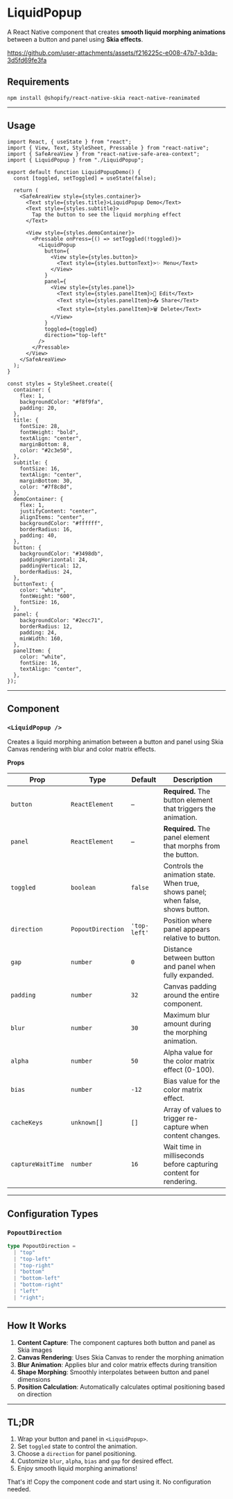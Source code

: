 # LiquidPopup

A React Native component that creates **smooth liquid morphing animations** between a button and panel using **Skia effects**.

https://github.com/user-attachments/assets/f216225c-e008-47b7-b3da-3d5fd69fe3fa

## Requirements

```
npm install @shopify/react-native-skia react-native-reanimated
```

---

## Usage

```tsx
import React, { useState } from "react";
import { View, Text, StyleSheet, Pressable } from "react-native";
import { SafeAreaView } from "react-native-safe-area-context";
import { LiquidPopup } from "./LiquidPopup";

export default function LiquidPopupDemo() {
  const [toggled, setToggled] = useState(false);

  return (
    <SafeAreaView style={styles.container}>
      <Text style={styles.title}>LiquidPopup Demo</Text>
      <Text style={styles.subtitle}>
        Tap the button to see the liquid morphing effect
      </Text>

      <View style={styles.demoContainer}>
        <Pressable onPress={() => setToggled(!toggled)}>
          <LiquidPopup
            button={
              <View style={styles.button}>
                <Text style={styles.buttonText}>✨ Menu</Text>
              </View>
            }
            panel={
              <View style={styles.panel}>
                <Text style={styles.panelItem}>📝 Edit</Text>
                <Text style={styles.panelItem}>📤 Share</Text>
                <Text style={styles.panelItem}>🗑️ Delete</Text>
              </View>
            }
            toggled={toggled}
            direction="top-left"
          />
        </Pressable>
      </View>
    </SafeAreaView>
  );
}

const styles = StyleSheet.create({
  container: {
    flex: 1,
    backgroundColor: "#f8f9fa",
    padding: 20,
  },
  title: {
    fontSize: 28,
    fontWeight: "bold",
    textAlign: "center",
    marginBottom: 8,
    color: "#2c3e50",
  },
  subtitle: {
    fontSize: 16,
    textAlign: "center",
    marginBottom: 30,
    color: "#7f8c8d",
  },
  demoContainer: {
    flex: 1,
    justifyContent: "center",
    alignItems: "center",
    backgroundColor: "#ffffff",
    borderRadius: 16,
    padding: 40,
  },
  button: {
    backgroundColor: "#3498db",
    paddingHorizontal: 24,
    paddingVertical: 12,
    borderRadius: 24,
  },
  buttonText: {
    color: "white",
    fontWeight: "600",
    fontSize: 16,
  },
  panel: {
    backgroundColor: "#2ecc71",
    borderRadius: 12,
    padding: 24,
    minWidth: 160,
  },
  panelItem: {
    color: "white",
    fontSize: 16,
    textAlign: "center",
  },
});
```

---

## Component

### `<LiquidPopup />`

Creates a liquid morphing animation between a button and panel using Skia Canvas rendering with blur and color matrix effects.

**Props**

| Prop              | Type              | Default      | Description                                                                     |
| ----------------- | ----------------- | ------------ | ------------------------------------------------------------------------------- |
| `button`          | `ReactElement`    | –            | **Required.** The button element that triggers the animation.                   |
| `panel`           | `ReactElement`    | –            | **Required.** The panel element that morphs from the button.                    |
| `toggled`         | `boolean`         | `false`      | Controls the animation state. When true, shows panel; when false, shows button. |
| `direction`       | `PopoutDirection` | `'top-left'` | Position where panel appears relative to button.                                |
| `gap`             | `number`          | `0`          | Distance between button and panel when fully expanded.                          |
| `padding`         | `number`          | `32`         | Canvas padding around the entire component.                                     |
| `blur`            | `number`          | `30`         | Maximum blur amount during the morphing animation.                              |
| `alpha`           | `number`          | `50`         | Alpha value for the color matrix effect (0-100).                                |
| `bias`            | `number`          | `-12`        | Bias value for the color matrix effect.                                         |
| `cacheKeys`       | `unknown[]`       | `[]`         | Array of values to trigger re-capture when content changes.                     |
| `captureWaitTime` | `number`          | `16`         | Wait time in milliseconds before capturing content for rendering.               |

---

## Configuration Types

### `PopoutDirection`

```typescript
type PopoutDirection =
  | "top"
  | "top-left"
  | "top-right"
  | "bottom"
  | "bottom-left"
  | "bottom-right"
  | "left"
  | "right";
```

---

## How It Works

1. **Content Capture**: The component captures both button and panel as Skia images
2. **Canvas Rendering**: Uses Skia Canvas to render the morphing animation
3. **Blur Animation**: Applies blur and color matrix effects during transition
4. **Shape Morphing**: Smoothly interpolates between button and panel dimensions
5. **Position Calculation**: Automatically calculates optimal positioning based on direction

---

## TL;DR

1. Wrap your button and panel in `<LiquidPopup>`.
2. Set `toggled` state to control the animation.
3. Choose a `direction` for panel positioning.
4. Customize `blur`, `alpha`, `bias` and `gap` for desired effect.
5. Enjoy smooth liquid morphing animations!

That's it! Copy the component code and start using it. No configuration needed.
